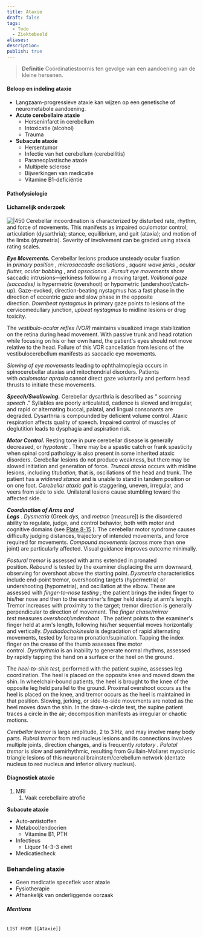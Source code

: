 ```yaml
---
title: Ataxie
draft: false
tags:
  - Todo
  - Ziektebeeld
aliases: 
description: 
publish: true
---
```



> **Definitie**
> Coördinatiestoornis ten gevolge van een aandoening van de kleine hersenen.

#### Beloop en indeling ataxie

- Langzaam-progressieve ataxie kan wijzen op een genetische of neurometabole aandoening.
- **Acute cerebellaire ataxie**
    - Herseninfarct in cerebellum
    - Intoxicatie (alcohol)
    - Trauma
- **Subacute ataxie**
    - Hersentumor
    - Infectie van het cerebellum (cerebellitis)
    - Paraneoplastische ataxie
    - Multipele sclerose
    - Bijwerkingen van medicatie
    - Vitamine B1-deficiëntie

#### Pathofysiologie



#### Lichamelijk onderzoek
![|450](https://i.imgur.com/4K2PpsR.png)
Cerebellar incoordination is characterized by disturbed rate, rhythm, and force of movements. This manifests as impaired oculomotor control; articulation (dysarthria); stance, equilibrium, and gait (ataxia); and motion of the limbs (dysmetria). Severity of involvement can be graded using ataxia rating scales.

_**Eye Movements.**_ Cerebellar lesions produce unsteady ocular fixation in _primary position_ , _microsaccadic oscillations_ , _square wave jerks_ , _ocular flutter, ocular bobbing_ , and _opsoclonus_ . _Pursuit eye movements_ show saccadic intrusions—jerkiness following a moving target. _Volitional gaze (saccades)_ is hypermetric (overshoot) or hypometric (undershoot/catch-up). Gaze-evoked, direction-beating nystagmus has a fast phase in the direction of eccentric gaze and slow phase in the opposite direction. _Downbeat nystagmus_ in primary gaze points to lesions of the cervicomedullary junction, _upbeat nystagmus_ to midline lesions or drug toxicity.

The _vestibulo-ocular reflex (VOR)_ maintains visualized image stabilization on the retina during head movement. With passive trunk and head rotation while focusing on his or her own hand, the patient's eyes should not move relative to the head. Failure of this VOR cancellation from lesions of the vestibulocerebellum manifests as saccadic eye movements.

_Slowing of eye movements_ leading to ophthalmoplegia occurs in spinocerebellar ataxias and mitochondrial disorders. Patients with _oculomotor apraxia_ cannot direct gaze voluntarily and perform head thrusts to initiate these movements.

_**Speech/Swallowing.**_ Cerebellar dysarthria is described as “ _scanning speech_ .” Syllables are poorly articulated, cadence is slowed and irregular, and rapid or alternating buccal, palatal, and lingual consonants are degraded. Dysarthria is compounded by deficient volume control. Ataxic respiration affects quality of speech. Impaired control of muscles of deglutition leads to dysphagia and aspiration risk.

_**Motor Control.**_ Resting tone in pure cerebellar disease is generally decreased, or _hypotonic_ . There may be a spastic catch or frank spasticity when spinal cord pathology is also present in some inherited ataxic disorders. Cerebellar lesions do not produce weakness, but there may be slowed initiation and generation of force. _Truncal ataxia_ occurs with midline lesions, including _titubation,_ that is, oscillations of the head and trunk. The patient has a _widened stance_ and is unable to stand in tandem position or on one foot. _Cerebellar ataxic gait_ is staggering, uneven, irregular, and veers from side to side. Unilateral lesions cause stumbling toward the affected side.

_**Coordination of Arms and Legs**_ . _Dysmetria_ (Greek _dys,_ and _metron_ [measure]) is the disordered ability to regulate, judge, and control behavior, both with motor and cognitive domains (see [Plate 8-15](https://www-clinicalkey-com.ru.idm.oclc.org/student/content/book/3-s2.0-B978141606387200008X#f0080) ). The cerebellar motor syndrome causes difficulty judging distances, trajectory of intended movements, and force required for movements. _Compound movements_ (across more than one joint) are particularly affected. Visual guidance improves outcome minimally.

_Postural tremor_ is assessed with arms extended in pronated position. _Rebound_ is tested by the examiner displacing the arm downward, observing for overshoot above the starting point. _Dysmetria_ characteristics include end-point tremor, overshooting targets (hypermetria) or undershooting (hypometria), and oscillation at the elbow. These are assessed with _finger-to-nose testing_ ; the patient brings the index finger to his/her nose and then to the examiner's finger held steady at arm's length. Tremor increases with proximity to the target; tremor direction is generally perpendicular to direction of movement. The _finger chase/mirror test_ measures _overshoot/undershoot_ . The patient points to the examiner's finger held at arm's length, following his/her sequential moves horizontally and vertically. _Dysdiadochokinesia_ is degradation of rapid alternating movements, tested by forearm pronation/supination. Tapping the index finger on the crease of the thumb assesses fine motor control. _Dysrhythmia_ is an inability to generate normal rhythms, assessed by rapidly tapping the hand on a surface or the heel on the ground.

The _heel-to-shin test,_ performed with the patient supine, assesses leg coordination. The heel is placed on the opposite knee and moved down the shin. In wheelchair-bound patients, the heel is brought to the knee of the opposite leg held parallel to the ground. Proximal overshoot occurs as the heel is placed on the knee, and tremor occurs as the heel is maintained in that position. Slowing, jerking, or side-to-side movements are noted as the heel moves down the shin. In the draw-a-circle test, the supine patient traces a circle in the air; decomposition manifests as irregular or chaotic motions.

_Cerebellar tremor_ is large amplitude, 2 to 3 Hz, and may involve many body parts. _Rubral tremor_ from red nucleus lesions and its connections involves multiple joints, direction changes, and is frequently _rotatory_ . _Palatal tremor_ is slow and semirhythmic, resulting from Guillain-Mollaret myoclonic triangle lesions of this neuronal brainstem/cerebellum network (dentate nucleus to red nucleus and inferior olivary nucleus).


#### Diagnostiek ataxie

1. MRI
    1. Vaak cerebellaire atrofie

**Subacute ataxie**

- Auto-antistoffen
- Metabool/endocrien
    - Vitamine B1, PTH
- Infectieus
    - Liquor 14-3-3 eiwit
- Medicatiecheck

### Behandeling ataxie

- Geen medicatie specefiek voor ataxie
- Fysiotherapie
- Afhankelijk van onderliggende oorzaak
##### Mentions
```dataview

LIST FROM [[Ataxie]]
```